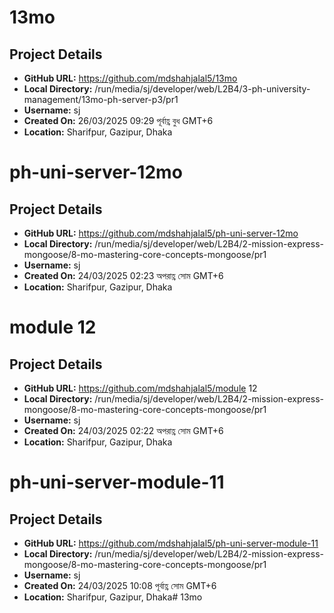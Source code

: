 # 13mo

## Project Details
- **GitHub URL:** https://github.com/mdshahjalal5/13mo
- **Local Directory:** /run/media/sj/developer/web/L2B4/3-ph-university-management/13mo-ph-server-p3/pr1
- **Username:** sj
- **Created On:** 26/03/2025 09:29 পূর্বাহ্ণ বুধ GMT+6
- **Location:** Sharifpur, Gazipur, Dhaka


# ph-uni-server-12mo

## Project Details
- **GitHub URL:** https://github.com/mdshahjalal5/ph-uni-server-12mo
- **Local Directory:** /run/media/sj/developer/web/L2B4/2-mission-express-mongoose/8-mo-mastering-core-concepts-mongoose/pr1
- **Username:** sj
- **Created On:** 24/03/2025 02:23 অপরাহ্ণ সোম GMT+6
- **Location:** Sharifpur, Gazipur, Dhaka


# module 12

## Project Details
- **GitHub URL:** https://github.com/mdshahjalal5/module 12
- **Local Directory:** /run/media/sj/developer/web/L2B4/2-mission-express-mongoose/8-mo-mastering-core-concepts-mongoose/pr1
- **Username:** sj
- **Created On:** 24/03/2025 02:22 অপরাহ্ণ সোম GMT+6
- **Location:** Sharifpur, Gazipur, Dhaka


# ph-uni-server-module-11

## Project Details

- **GitHub URL:** https://github.com/mdshahjalal5/ph-uni-server-module-11
- **Local Directory:** /run/media/sj/developer/web/L2B4/2-mission-express-mongoose/8-mo-mastering-core-concepts-mongoose/pr1
- **Username:** sj
- **Created On:** 24/03/2025 10:08 পূর্বাহ্ণ সোম GMT+6
- **Location:** Sharifpur, Gazipur, Dhaka# 13mo
